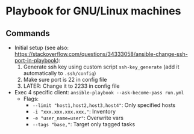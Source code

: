 # Playbook for GNU/Linux machines

## Commands
* Initial setup   (see also: https://stackoverflow.com/questions/34333058/ansible-change-ssh-port-in-playbook):
  1. Generate ssh key using custom script `ssh-key_generate` (add it automatically to `.ssh/config`)
  2. Make sure port is 22 in config file
  3. LATER: Change it to 2233 in config file
* Exec 4 specific client: `ansible-playbook --ask-become-pass run.yml`
  * Flags:
    * `--limit "host1,host2,host3,host4"`: Only specified hosts
    * `-i "xxx.xxx.xxx.xxx,"`: Inventory
    * `-e "user_name=user"`: Overwrite vars
    * `--tags "base,"`: Target only tagged tasks
